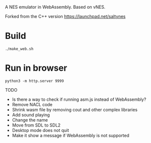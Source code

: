 
A NES emulator in WebAssembly. Based on vNES.

Forked from the C++ version https://launchpad.net/saltynes

# Build
```
./make_web.sh
```

# Run in browser
```
python3 -m http.server 9999
```

TODO

* Is there a way to check if running asm.js instead of WebAssembly?
* Remove NACL code
* Shrink wasm file by removing cout and other complex libraries
* Add sound playing
* Change the name
* Move from SDL to SDL2
* Desktop mode does not quit
* Make it show a message if WebAssembly is not supported
